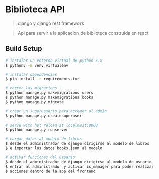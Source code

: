 # Biblioteca API

> django y django rest framework

> Api para servir a la aplicacion de biblioteca construida en react

## Build Setup

```bash
# instalar un entorno virtual de python 3.x
$ python3 -m venv virtualenv

# instalar dependencias
$ pip install -r requirements.txt

# correr las migracions -  
$ python manage.py makemigrations users 
$ python manage.py makemigrations books 
$ python manage.py migrate

# crear un superusuario para acceder al admin
$ python manage.py createsuperuser

# serve with hot reload at localhost:8000
$ python manage.py runserver

# cargar datos al modelo de libros
$ desde el administrador de django dirigirse al modelo de libros
$ e importar los datos books.json al modelo

# activar funciones del usuario
$ desde el administrador de django dirigirse al modelo de usuario
$ entrar al administrador y activar is_manager para poder realizar
$ acciones dentro de la app del frontend







```

